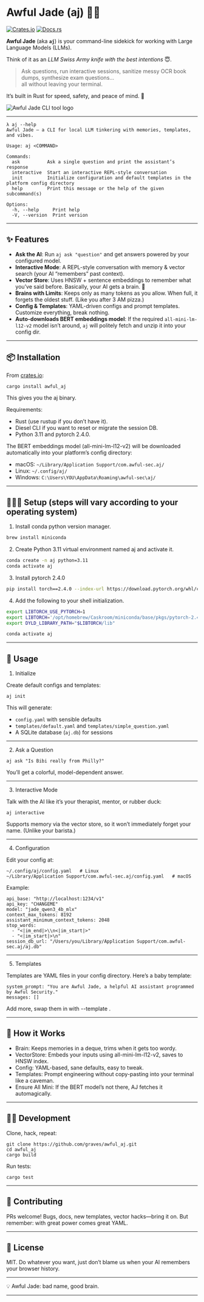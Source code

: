 # Awful Jade (aj) 🐍🧠

[![Crates.io](https://img.shields.io/crates/v/awful_aj.svg)](https://crates.io/crates/awful_aj)
[![Docs.rs](https://docs.rs/awful_aj/badge.svg)](https://docs.rs/awful_aj)

**Awful Jade** (aka **`aj`**) is your command-line sidekick for working with Large Language Models (LLMs).  

Think of it as an _LLM Swiss Army knife with the best intentions_ 😇.

> Ask questions, run interactive sessions, sanitize messy OCR book dumps, synthesize exam questions…  
all without leaving your terminal.

It’s built in Rust for speed, safety, and peace of mind. 🦀

![Awful Jade CLI tool logo](aj.jpeg)

---

```
λ aj --help
Awful Jade – a CLI for local LLM tinkering with memories, templates, and vibes.

Usage: aj <COMMAND>

Commands:
  ask          Ask a single question and print the assistant’s response
  interactive  Start an interactive REPL-style conversation
  init         Initialize configuration and default templates in the platform config directory
  help         Print this message or the help of the given subcommand(s)

Options:
  -h, --help     Print help
  -V, --version  Print version
```

---

## ✨ Features

- **Ask the AI**: Run `aj ask "question"` and get answers powered by your configured model.  
- **Interactive Mode**: A REPL-style conversation with memory & vector search (your AI “remembers” past context).  
- **Vector Store**: Uses HNSW + sentence embeddings to remember what you’ve said before. Basically, your AI gets a brain. 🧠  
- **Brains with Limits**: Keeps only as many tokens as you allow. When full, it forgets the oldest stuff. (Like you after 3 AM pizza.)  
- **Config & Templates**: YAML-driven configs and prompt templates. Customize everything, break nothing.  
- **Auto-downloads BERT embeddings model**: If the required `all-mini-lm-l12-v2` model isn’t around, `aj` will politely fetch and unzip it into your config dir.  

---

## 📦 Installation

From [crates.io](https://crates.io/crates/awful_aj):

```bash
cargo install awful_aj
```

This gives you the aj binary.

Requirements:
- Rust (use rustup if you don’t have it).
- Diesel CLI if you want to reset or migrate the session DB.
- Python 3.11 and pytorch 2.4.0.
  
The BERT embeddings model (all-mini-lm-l12-v2) will be downloaded automatically into your platform’s config directory:
- macOS: `~/Library/Application Support/com.awful-sec.aj/`
- Linux: `~/.config/aj/`
- Windows: `C:\Users\YOU\AppData\Roaming\awful-sec\aj/`

---

## 👷🏽‍♀️ Setup (steps will vary according to your operating system)

1. Install conda python version manager.

```bash
brew install miniconda
```

2. Create Python 3.11 virtual environment named aj and activate it.

```bash
conda create -n aj python=3.11
conda activate aj
````

3. Install pytorch 2.4.0

```bash
pip install torch==2.4.0 --index-url https://download.pytorch.org/whl/cp
````

4. Add the following to your shell initialization.

```bash
export LIBTORCH_USE_PYTORCH=1
export LIBTORCH='/opt/homebrew/Caskroom/miniconda/base/pkgs/pytorch-2.4.0-py3.11_0/lib/python3.11/site-packages/torch' # Or wherever Conda installed libtorch on your OS
export DYLD_LIBRARY_PATH="$LIBTORCH/lib"

conda activate aj
```

---

## 🚀 Usage

1. Initialize

Create default configs and templates:

```
aj init
```

This will generate:
- `config.yaml` with sensible defaults
- `templates/default.yaml` and `templates/simple_question.yaml`
- A SQLite database (`aj.db`) for sessions

---

2. Ask a Question

```
aj ask "Is Bibi really from Philly?"
```

You’ll get a colorful, model-dependent answer.

---

3. Interactive Mode

Talk with the AI like it’s your therapist, mentor, or rubber duck:

```
aj interactive
```

Supports memory via the vector store, so it won’t immediately forget your name.
(Unlike your barista.)

---

4. Configuration

Edit your config at:

```
~/.config/aj/config.yaml   # Linux
~/Library/Application Support/com.awful-sec.aj/config.yaml   # macOS
```

Example:

```
api_base: "http://localhost:1234/v1"
api_key: "CHANGEME"
model: "jade_qwen3_4b_mlx"
context_max_tokens: 8192
assistant_minimum_context_tokens: 2048
stop_words:
  - "<|im_end|>\\n<|im_start|>"
  - "<|im_start|>\n"
session_db_url: "/Users/you/Library/Application Support/com.awful-sec.aj/aj.db"
```

---

5. Templates

Templates are YAML files in your config directory.
Here’s a baby template:

```
system_prompt: "You are Awful Jade, a helpful AI assistant programmed by Awful Security."
messages: []
```

Add more, swap them in with --template <name>.

---

## 🧠 How it Works
- Brain: Keeps memories in a deque, trims when it gets too wordy.
- VectorStore: Embeds your inputs using all-mini-lm-l12-v2, saves to HNSW index.
- Config: YAML-based, sane defaults, easy to tweak.
- Templates: Prompt engineering without copy-pasting into your terminal like a caveman.
- Ensure All Mini: If the BERT model’s not there, AJ fetches it automagically.

---

## 🧑‍💻 Development

Clone, hack, repeat:

```
git clone https://github.com/graves/awful_aj.git
cd awful_aj
cargo build
```

Run tests:

```
cargo test
```

---

## 🤝 Contributing

PRs welcome!
Bugs, docs, new templates, vector hacks—bring it on.
But remember: with great power comes great YAML.

---

## 📜 License

MIT. Do whatever you want, just don’t blame us when your AI remembers your browser history.

---

💡 Awful Jade: bad name, good brain.

---

